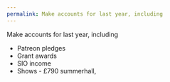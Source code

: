 ```yaml
---
permalink: Make accounts for last year, including
---
```

Make accounts for last year, including
- Patreon pledges 
- Grant awards 
- SIO income 
- Shows - £790 summerhall,
